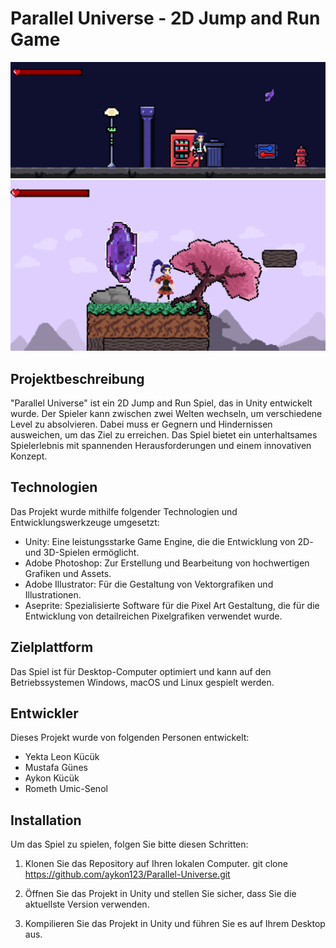 # Parallel Universe - 2D Jump and Run Game

![Gameplay Screenshot](https://github.com/aykon123/Parallel-Universe/blob/main/Screenshots/Screenshot%20Cyberpunk.png)
![Gameplay Screenshot](https://github.com/aykon123/Parallel-Universe/blob/main/Screenshots/Screenshot%20Asian.png)


## Projektbeschreibung

"Parallel Universe" ist ein 2D Jump and Run Spiel, das in Unity entwickelt wurde. Der Spieler kann zwischen zwei Welten wechseln, um verschiedene Level zu absolvieren. Dabei muss er Gegnern und Hindernissen ausweichen, um das Ziel zu erreichen. Das Spiel bietet ein unterhaltsames Spielerlebnis mit spannenden Herausforderungen und einem innovativen Konzept.

## Technologien

Das Projekt wurde mithilfe folgender Technologien und Entwicklungswerkzeuge umgesetzt:
- Unity: Eine leistungsstarke Game Engine, die die Entwicklung von 2D- und 3D-Spielen ermöglicht.
- Adobe Photoshop: Zur Erstellung und Bearbeitung von hochwertigen Grafiken und Assets.
- Adobe Illustrator: Für die Gestaltung von Vektorgrafiken und Illustrationen.
- Aseprite: Spezialisierte Software für die Pixel Art Gestaltung, die für die Entwicklung von detailreichen Pixelgrafiken verwendet wurde.

## Zielplattform

Das Spiel ist für Desktop-Computer optimiert und kann auf den Betriebssystemen Windows, macOS und Linux gespielt werden.


## Entwickler

Dieses Projekt wurde von folgenden Personen entwickelt:
- Yekta Leon Kücük
- Mustafa Günes
- Aykon Kücük
- Rometh Umic-Senol

## Installation

Um das Spiel zu spielen, folgen Sie bitte diesen Schritten:
1. Klonen Sie das Repository auf Ihren lokalen Computer.
    git clone https://github.com/aykon123/Parallel-Universe.git

2. Öffnen Sie das Projekt in Unity und stellen Sie sicher, dass Sie die aktuellste Version verwenden.
3. Kompilieren Sie das Projekt in Unity und führen Sie es auf Ihrem Desktop aus.
